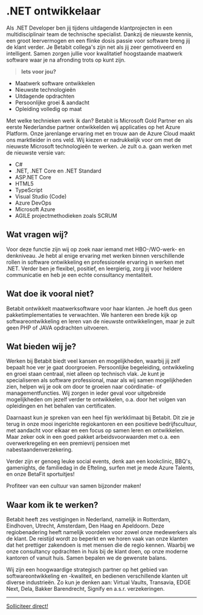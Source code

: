 # .NET ontwikkelaar
Als .NET Developer ben jij tijdens uitdagende klantprojecten in een multidisciplinair team de technische specialist. Dankzij de nieuwste kennis, een groot leervermogen en een flinke dosis passie voor software breng jij de klant verder. Je Betabit collega's zijn net als jij zeer gemotiveerd en intelligent. Samen zorgen jullie voor kwalitatief hoogstaande maatwerk software waar je na afronding trots op kunt zijn.

> **Iets voor jou?**
- Maatwerk software ontwikkelen
- Nieuwste technologieën
- Uitdagende opdrachten
- Persoonlijke groei & aandacht
- Opleiding volledig op maat

Met welke technieken werk ik dan?
Betabit is Microsoft Gold Partner en als eerste Nederlandse partner ontwikkelden wij applicaties op het Azure Platform. Onze jarenlange ervaring met en trouw aan de Azure Cloud maakt ons marktleider in ons veld. Wij kiezen er nadrukkelijk voor om met de nieuwste Microsoft technologieën te werken. Je zult o.a. gaan werken met de nieuwste versie van:

- C#
- .NET, .NET Core en .NET Standard
- ASP.NET Core
- HTML5
- TypeScript
- Visual Studio (Code)
- Azure DevOps
- Microsoft Azure
- AGILE projectmethodieken zoals SCRUM

## Wat vragen wij?
Voor deze functie zijn wij op zoek naar iemand met HBO-/WO-werk- en denkniveau. Je hebt al enige ervaring met werken binnen verschillende rollen in software ontwikkeling en professionele ervaring in werken met .NET. Verder ben je flexibel, positief, en leergierig, zorg jij voor heldere communicatie en heb je een echte consultancy mentaliteit.

## Wat doe ik vooral niet?
Betabit ontwikkelt maatwerksoftware voor haar klanten. Je hoeft dus geen pakketimplementaties te verwachten. We hanteren een brede kijk op softwareontwikkeling en leren van de nieuwste ontwikkelingen, maar je zult geen PHP of JAVA opdrachten uitvoeren.

## Wat bieden wij je?
Werken bij Betabit biedt veel kansen en mogelijkheden, waarbij jij zelf bepaalt hoe ver je gaat doorgroeien. Persoonlijke begeleiding, ontwikkeling en groei staan centraal, niet alleen op technisch vlak. Je kunt je specialiseren als software professional, maar als wij samen mogelijkheden zien, helpen wij je ook om door te groeien naar coördinatie- of managementfuncties. Wij zorgen in ieder geval voor uitgebreide mogelijkheden om jezelf verder te ontwikkelen, o.a. door het volgen van opleidingen en het behalen van certificaten.

Daarnaast kun je spreken van een heel fijn werkklimaat bij Betabit. Dit zie je terug in onze mooi ingerichte regiokantoren en een positieve bedrijfscultuur, met aandacht voor elkaar en een focus op samen leren en ontwikkelen. Maar zeker ook in een goed pakket arbeidsvoorwaarden met o.a. een overwerkregeling en een premievrij pensioen met nabestaandenverzekering.

Verder zijn er genoeg leuke social events, denk aan een kookclinic, BBQ's, gamenights, de familiedag in de Efteling, surfen met je mede Azure Talents, en onze BetaFit sportuitjes!

Profiteer van een cultuur van samen bijzonder maken!

## Waar kom ik te werken?
Betabit heeft zes vestigingen in Nederland, namelijk in Rotterdam, Eindhoven, Utrecht, Amsterdam, Den Haag en Apeldoorn. Deze regiobenadering heeft namelijk voordelen voor zowel onze medewerkers als de klant. De reistijd wordt zo beperkt en we horen vaak van onze klanten dat het prettiger zakendoen is met mensen die de regio kennen. Waarbij we onze consultancy opdrachten in huis bij de klant doen, op onze moderne kantoren of vanuit huis. Samen bepalen we de gewenste balans.

Wij zijn een hoogwaardige strategisch partner op het gebied van softwareontwikkeling en -kwaliteit, en bedienen verschillende klanten uit diverse industrieën. Zo kun je denken aan: Virtual Vaults, Transavia, EDGE Next, Dela, Bakker Barendrecht, Signify en a.s.r. verzekeringen.


---
[Solliciteer direct!](https://www.betabit.nl/vacatures/net-ontwikkelaar#solliciteer-direct)